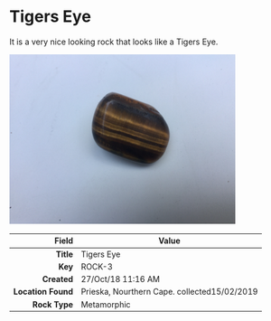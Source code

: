 # Tigers Eye
It is a very nice looking rock that looks like a Tigers Eye.
 


<img height="300px" src="10004.jpg"/>

|       Field | Value                   |
|------------:|-------------------------|
|   **Title** | Tigers Eye |
|     **Key** | ROCK-3 |
| **Created** | 27/Oct/18 11:16 AM |
| **Location Found** | Prieska, Nourthern Cape. collected15/02/2019 |
| **Rock Type** | Metamorphic |

        